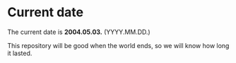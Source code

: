 # Current date

The current date is **2004.05.03.** (YYYY.MM.DD.)

This repository will be good when the world ends, so we will know how long it lasted.